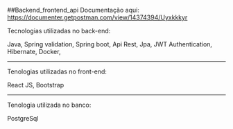 ##Backend_frontend_api
Documentação aqui: https://documenter.getpostman.com/view/14374394/Uyxkkkyr

Tecnologias utilizadas no back-end:

Java,
Spring validation,
Spring boot,
Api Rest,
Jpa,
JWT Authentication,
Hibernate,
Docker,


<hr>
Tenologias utilizadas no front-end:

React JS, Bootstrap
<hr>

Tenologia utilizada no banco:

PostgreSql
